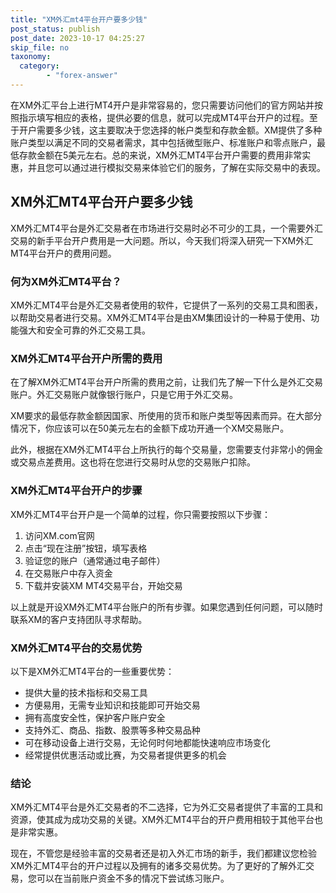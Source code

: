 ```yaml
---
title: "XM外汇mt4平台开户要多少钱"
post_status: publish
post_date: 2023-10-17 04:25:27
skip_file: no
taxonomy:
  category:
        - "forex-answer"
---
```


在XM外汇平台上进行MT4开户是非常容易的，您只需要访问他们的官方网站并按照指示填写相应的表格，提供必要的信息，就可以完成MT4平台开户的过程。至于开户需要多少钱，这主要取决于您选择的帐户类型和存款金额。XM提供了多种账户类型以满足不同的交易者需求，其中包括微型账户、标准账户和零点账户，最低存款金额在5美元左右。总的来说，XM外汇MT4平台开户需要的费用非常实惠，并且您可以通过进行模拟交易来体验它们的服务，了解在实际交易中的表现。

## XM外汇MT4平台开户要多少钱

XM外汇MT4平台是外汇交易者在市场进行交易时必不可少的工具，一个需要外汇交易的新手平台开户费用是一大问题。所以，今天我们将深入研究一下XM外汇MT4平台开户的费用问题。

### 何为XM外汇MT4平台？

XM外汇MT4平台是外汇交易者使用的软件，它提供了一系列的交易工具和图表，以帮助交易者进行交易。XM外汇MT4平台是由XM集团设计的一种易于使用、功能强大和安全可靠的外汇交易工具。

### XM外汇MT4平台开户所需的费用

在了解XM外汇MT4平台开户所需的费用之前，让我们先了解一下什么是外汇交易账户。外汇交易账户就像银行账户，只是它用于外汇交易。

XM要求的最低存款金额因国家、所使用的货币和账户类型等因素而异。在大部分情况下，你应该可以在50美元左右的金额下成功开通一个XM交易账户。

此外，根据在XM外汇MT4平台上所执行的每个交易量，您需要支付非常小的佣金或交易点差费用。这也将在您进行交易时从您的交易账户扣除。

### XM外汇MT4平台开户的步骤

XM外汇MT4平台开户是一个简单的过程，你只需要按照以下步骤：

1. 访问XM.com官网
2. 点击“现在注册”按钮，填写表格
3. 验证您的账户（通常通过电子邮件）
4. 在交易账户中存入资金
5. 下载并安装XM MT4交易平台，开始交易

以上就是开设XM外汇MT4平台账户的所有步骤。如果您遇到任何问题，可以随时联系XM的客户支持团队寻求帮助。

### XM外汇MT4平台的交易优势

以下是XM外汇MT4平台的一些重要优势：

- 提供大量的技术指标和交易工具
- 方便易用，无需专业知识和技能即可开始交易
- 拥有高度安全性，保护客户账户安全
- 支持外汇、商品、指数、股票等多种交易品种
- 可在移动设备上进行交易，无论何时何地都能快速响应市场变化
- 经常提供优惠活动或比赛，为交易者提供更多的机会

### 结论

XM外汇MT4平台是外汇交易者的不二选择，它为外汇交易者提供了丰富的工具和资源，使其成为成功交易的关键。XM外汇MT4平台的开户费用相较于其他平台也是非常实惠。

现在，不管您是经验丰富的交易者还是初入外汇市场的新手，我们都建议您检验XM外汇MT4平台的开户过程以及拥有的诸多交易优势。为了更好的了解外汇交易，您可以在当前账户资金不多的情况下尝试练习账户。